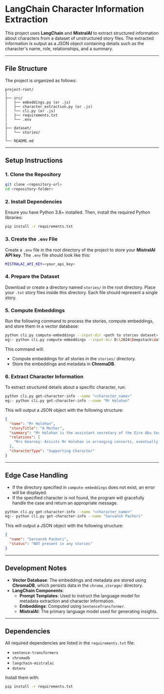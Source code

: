 # LangChain Character Information Extraction

This project uses **LangChain** and **MistralAI** to extract structured information about characters from a dataset of unstructured story files. The extracted information is output as a JSON object containing details such as the character's name, role, relationships, and a summary.

---

## **File Structure**

The project is organized as follows:

```
project-root/
│
├── src/
│   ├── embeddings.py (or .js)
│   ├── character_extraction.py (or .js)
│   └── cli.py (or .js)
|   ├── requirements.txt
│   └── .env 
|
├── dataset/
│   └── stories/
│
└── README.md      
```

---

## **Setup Instructions**

### 1. **Clone the Repository**
```bash
git clone <repository-url>
cd <repository-folder>
```

### 2. **Install Dependencies**

Ensure you have Python 3.8+ installed. Then, install the required Python libraries:
```bash
pip install -r requirements.txt
```

### 3. **Create the `.env` File**

Create a `.env` file in the root directory of the project to store your **MistralAI API key**. The `.env` file should look like this:
```bash
MISTRALAI_API_KEY=<your_api_key>
```

### 4. **Prepare the Dataset**

Download or create a directory named `stories/` in the root directory. Place your `.txt` story files inside this directory. Each file should represent a single story.

### 5. **Compute Embeddings**

Run the following command to process the stories, compute embeddings, and store them in a vector database:
```bash
python cli.py compute-embeddings --input-dir <path to stories dataset>
eg:- python cli.py compute-embeddings --input-dir D:\2024\Deepstack\dataset\stories
```
This command will:
- Compute embeddings for all stories in the `stories/` directory.
- Store the embeddings and metadata in **ChromaDB**.

### 6. **Extract Character Information**

To extract structured details about a specific character, run:
```bash
python cli.py get-character-info --name "<character_name>"
eg:- python cli.py get-character-info --name "Mr Holohan"
```
This will output a JSON object with the following structure:
```json
{
  "name": "Mr Holohan",
  "storyTitle": "A Mother",
  "summary": "Mr Holohan is the assistant secretary of the Eire Abu Society and has a game leg, which earned him the nickname 'Hoppy Holohan'. He spends a significant amount of time arranging a series of concerts for the society and, despite his efforts, Mrs Kearney ends up taking charge and finalizing the arrangements.",
  "relations": [
    "Mrs Kearney: Assists Mr Holohan in arranging concerts, eventually taking over the task completely."
  ],
  "characterType": "Supporting Character"
}
```

---

## **Edge Case Handling**

- If the directory specified in `compute-embeddings` does not exist, an error will be displayed.
- If the specified character is not found, the program will gracefully handle the case and return an appropriate message.
```bash
python cli.py get-character-info --name "<character_name>"
eg:- python cli.py get-character-info --name "Sarvansh Pachori"
```
This will output a JSON object with the following structure:
```json
{
  "name": "Sarvansh Pachori",
  "status": "NOT present in any stories"
}
```

---

## **Development Notes**

- **Vector Database**: The embeddings and metadata are stored using **ChromaDB**, which persists data in the `chroma_storage/` directory.
- **LangChain Components**:
  - **Prompt Templates**: Used to instruct the language model for metadata extraction and character information.
  - **Embeddings**: Computed using `SentenceTransformer`.
  - **MistralAI**: The primary language model used for generating insights.

---

## **Dependencies**

All required dependencies are listed in the `requirements.txt` file:
- `sentence-transformers`
- `chromadb`
- `langchain-mistralai`
- `dotenv`

Install them with:
```bash
pip install -r requirements.txt
```
